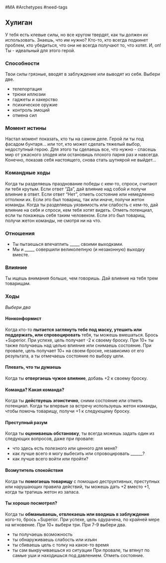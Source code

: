 #MA #Archetypes #need-tags

## Хулиган
У тебя есть клевые силы, но все кругом твердят, как ты должен их использовать. Знаешь, что им нужно? Кто-то, кто всегда подкинет проблем, кто убедиться, что они не всегда получают то, что хотят.
И, оп! Ты - идеальный для этого герой.
### Способности
Твои силы грязные, вводят в заблуждение или выводят из себя. Выбери две.
- телепортация
- трюки иллюзии
- гаджеты и хакерство
- психическое оружие
- контроль эмоций
- отмена сил

### Момент истины
Настал момент показать, кто ты на самом деле. Герой ли ты под фасадом бунтаря… или тот, кто может сделать тяжелый выбор, недоступный герою. Для этого ты сделаешь все, что нужно - спасешь мир от ужасного злодея или остановишь плохого парня раз и навсегда. Конечно, показав себя настоящего, снова стать шутнярой не выйдет…

### Командные ходы
Когда ты разделяешь празднование победы с кем-то, спроси, считают ли тебя крутым. Если ответ “Да”, дай влияние над собой и получи влияние в ответ. Если ответ “Нет”, отметь состояние или немедленно оттолкни их. Если это был товарищ, так или иначе, получи жетон команды.
Когда ты разделяешь уязвимость или слабость с кем-то, дай влияние на себя и спроси, кем тебя хотят видеть. Отметь потенциал, если ты покажешь себя таким человеком. Если это был товарищ, получи жетон команды, не смотря ни на что.


### Отношения
- Ты пытаешься впечатлить \_\_\_\_\_ своими выходками.
- Мы и \_\_\_\_\_ совершили великолепную (и незаконную) выходку вместе.

### Влияние
Ты ищешь внимания больше, чем говоришь. Дай влияние на тебя трем товарищам.

### Ходы 
*Выбери два*
#### Нонконформист
Когда кто-то **пытается заглянуть тебе под маску, утешить или поддержать, или спровоцировать** тебя, ты можешь вмешаться. Брось +Superior. При успехе, цель получает -2 к своему броску. При 10+ ты также получаешь над целью влияние или снимаешь состояние. При провале, цель получает 10+ на своем броске, независимо от его результата, а ты отмечаешь состояние по выбору цели.

#### Плевать, что ты думаешь
Когда ты **отвергаешь чужое влияние**, добавь +2 к своему броску. 

#### Команда? Какая команда?
Когда ты **действуешь эгоистично**, сними состояние или отметь потенциал. Когда ты впервые за встречу используешь жетон команды, чтобы помочь товарищу, получи +1 к следующему броску.

#### Преступный разум
Когда ты **оцениваешь обстановку**, ты всегда можешь задать один из следующих вопросов, даже при провале:
- что здесь есть полезного или ценного для меня?
- как лучше всего я могу выбесить или спровоцировать ______?
- как лучше всего войти или пройти?

#### Возмутитель спокойствия
Когда ты **помогаешь товарищу** с помощью деструктивных, преступных или нарушающих правила действий, ты можешь дать +2 вместо +1, когда ты тратишь жетон из запаса. 

#### Ты хорошо посмотрел?
Когда ты **обманываешь, отвлекаешь или вводишь в заблуждение** кого-то, брось +Superior. При успехе, цель одурачена, по крайней мере на мгновение. При 10+ выбери три. При 7-9 выбери два.
- ты получаешь возможность
- ты обнаруживаешь слабость или изъян
- ты сбиваешь цель с толку на какое-то время
- ты сам выкручиваешься из ситуации
При провале, ты втянут по самые уши и находишься под давлением. Отметь состояние.

